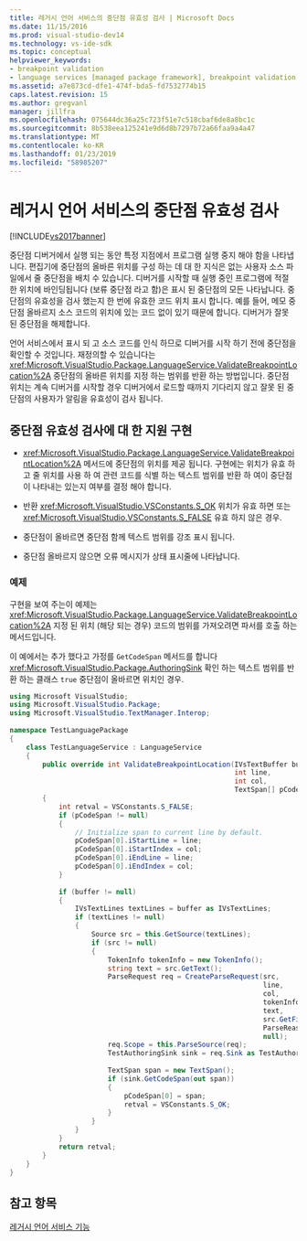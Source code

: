 ```yaml
---
title: 레거시 언어 서비스의 중단점 유효성 검사 | Microsoft Docs
ms.date: 11/15/2016
ms.prod: visual-studio-dev14
ms.technology: vs-ide-sdk
ms.topic: conceptual
helpviewer_keywords:
- breakpoint validation
- language services [managed package framework], breakpoint validation
ms.assetid: a7e873cd-dfe1-474f-bda5-fd7532774b15
caps.latest.revision: 15
ms.author: gregvanl
manager: jillfra
ms.openlocfilehash: 075644dc36a25c723f51e7c518cbaf6de8a8bc1c
ms.sourcegitcommit: 8b538eea125241e9d6d8b7297b72a66faa9a4a47
ms.translationtype: MT
ms.contentlocale: ko-KR
ms.lasthandoff: 01/23/2019
ms.locfileid: "58985207"
---
```

# <a name="validating-breakpoints-in-a-legacy-language-service"></a>레거시 언어 서비스의 중단점 유효성 검사
[!INCLUDE[vs2017banner](../../includes/vs2017banner.md)]

중단점 디버거에서 실행 되는 동안 특정 지점에서 프로그램 실행 중지 해야 함을 나타냅니다. 편집기에 중단점의 올바른 위치를 구성 하는 데 대 한 지식은 없는 사용자 소스 파일에서 줄 중단점을 배치 수 있습니다. 디버거를 시작할 때 실행 중인 프로그램에 적절 한 위치에 바인딩됩니다 (보류 중단점 라고 함)은 표시 된 중단점의 모든 나타납니다. 중단점의 유효성을 검사 했는지 한 번에 유효한 코드 위치 표시 합니다. 예를 들어, 메모 중단점 올바르지 소스 코드의 위치에 있는 코드 없이 있기 때문에 합니다. 디버거가 잘못 된 중단점을 해제합니다.  
  
 언어 서비스에서 표시 되 고 소스 코드를 인식 하므로 디버거를 시작 하기 전에 중단점을 확인할 수 것입니다. 재정의할 수 있습니다는 <xref:Microsoft.VisualStudio.Package.LanguageService.ValidateBreakpointLocation%2A> 중단점의 올바른 위치를 지정 하는 범위를 반환 하는 방법입니다. 중단점 위치는 계속 디버거를 시작할 경우 디버거에서 로드할 때까지 기다리지 않고 잘못 된 중단점의 사용자가 알림을 유효성이 검사 됩니다.  
  
## <a name="implementing-support-for-validating-breakpoints"></a>중단점 유효성 검사에 대 한 지원 구현  
  
-   <xref:Microsoft.VisualStudio.Package.LanguageService.ValidateBreakpointLocation%2A> 메서드에 중단점의 위치를 제공 됩니다. 구현에는 위치가 유효 하 고 줄 위치를 사용 하 여 관련 코드를 식별 하는 텍스트 범위를 반환 하 여이 중단점이 나타내는 있는지 여부를 결정 해야 합니다.  
  
-   반환 <xref:Microsoft.VisualStudio.VSConstants.S_OK> 위치가 유효 하면 또는 <xref:Microsoft.VisualStudio.VSConstants.S_FALSE> 유효 하지 않은 경우.  
  
-   중단점이 올바르면 중단점 함께 텍스트 범위를 강조 표시 됩니다.  
  
-   중단점 올바르지 않으면 오류 메시지가 상태 표시줄에 나타납니다.  
  
### <a name="example"></a>예제  
 구현을 보여 주는이 예제는 <xref:Microsoft.VisualStudio.Package.LanguageService.ValidateBreakpointLocation%2A> 지정 된 위치 (해당 되는 경우) 코드의 범위를 가져오려면 파서를 호출 하는 메서드입니다.  
  
 이 예에서는 추가 했다고 가정를 `GetCodeSpan` 메서드를 합니다 <xref:Microsoft.VisualStudio.Package.AuthoringSink> 확인 하는 텍스트 범위를 반환 하는 클래스 `true` 중단점이 올바르면 위치인 경우.  
  
```csharp  
using Microsoft VisualStudio;  
using Microsoft.VisualStudio.Package;  
using Microsoft.VisualStudio.TextManager.Interop;  
  
namespace TestLanguagePackage  
{  
    class TestLanguageService : LanguageService  
    {  
        public override int ValidateBreakpointLocation(IVsTextBuffer buffer,  
                                                       int line,  
                                                       int col,  
                                                       TextSpan[] pCodeSpan)  
        {  
            int retval = VSConstants.S_FALSE;  
            if (pCodeSpan != null)  
            {  
                // Initialize span to current line by default.  
                pCodeSpan[0].iStartLine = line;  
                pCodeSpan[0].iStartIndex = col;  
                pCodeSpan[0].iEndLine = line;  
                pCodeSpan[0].iEndIndex = col;  
            }  
  
            if (buffer != null)  
            {  
                IVsTextLines textLines = buffer as IVsTextLines;  
                if (textLines != null)  
                {  
                    Source src = this.GetSource(textLines);  
                    if (src != null)  
                    {  
                        TokenInfo tokenInfo = new TokenInfo();  
                        string text = src.GetText();  
                        ParseRequest req = CreateParseRequest(src,  
                                                              line,  
                                                              col,  
                                                              tokenInfo,  
                                                              text,  
                                                              src.GetFilePath(),  
                                                              ParseReason.CodeSpan,  
                                                              null);  
                        req.Scope = this.ParseSource(req);  
                        TestAuthoringSink sink = req.Sink as TestAuthoringSink;  
  
                        TextSpan span = new TextSpan();  
                        if (sink.GetCodeSpan(out span))  
                        {  
                            pCodeSpan[0] = span;  
                            retval = VSConstants.S_OK;  
                        }  
                    }  
                }  
            }  
            return retval;  
        }  
    }  
}  
```  
  
## <a name="see-also"></a>참고 항목  
 [레거시 언어 서비스 기능](../../extensibility/internals/legacy-language-service-features1.md)
